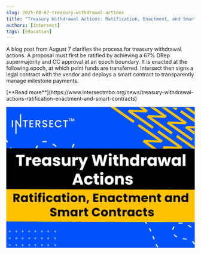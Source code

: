 ```yaml
---
slug: 2025-08-07-treasury-withdrawal-actions
title: "Treasury Withdrawal Actions: Ratification, Enactment, and Smart Contracts"
authors: [intersect]
tags: [education]
---
```


A blog post from August 7 clarifies the process for treasury withdrawal actions. A proposal must first be ratified by achieving a 67% DRep supermajority and CC approval at an epoch boundary. It is enacted at the following epoch, at which point funds are transferred. Intersect then signs a legal contract with the vendor and deploys a smart contract to transparently manage milestone payments.

<div style={{ textAlign: 'right' }}>
 [**Read more**](https://www.intersectmbo.org/news/treasury-withdrawal-actions-ratification-enactment-and-smart-contracts) 
</div>

 ![community digest](./banner.png)





